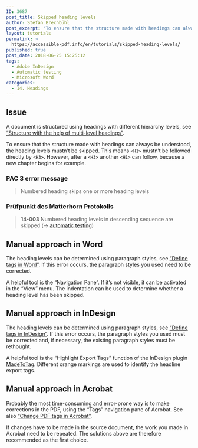```yaml
---
ID: 3687
post_title: Skipped heading levels
author: Stefan Brechbühl
post_excerpt: 'To ensure that the structure made with headings can always be understood, the heading levels mustn’t be skipped. This means &lt;H1&gt; mustn’t be followed directly by &lt;H3&gt;. However, after a &lt;H3&gt; another &lt;H1&gt; can follow, because a new chapter begins for example.'
layout: tutorials
permalink: >
  https://accessible-pdf.info/en/tutorials/skipped-heading-levels/
published: true
post_date: 2018-06-25 15:25:12
tags:
  - Adobe InDesign
  - Automatic testing
  - Microsoft Word
categories:
  - 14. Headings
---
```

## Issue

A document is structured using headings with different hierarchy levels, see [“Structure with the help of multi-level headings”][1].

To ensure that the structure made with headings can always be understood, the heading levels mustn’t be skipped. This means `<H1>` mustn’t be followed directly by `<H3>`. However, after a `<H3>` another `<H1>` can follow, because a new chapter begins for example.

### PAC 3 error message

> Numbered heading skips one or more heading levels

### Prüfpunkt des Matterhorn Protokolls

> **14-003** Numbered heading levels in descending sequence are skipped (→ [automatic testing][2])

## Manual approach in Word

The heading levels can be determined using paragraph styles, see [“Define tags in Word”][3]. If this error occurs, the paragraph styles you used need to be corrected.

A helpful tool is the “Navigation Pane”. If it’s not visible, it can be activated in the “View” menu. The indentation can be used to determine whether a heading level has been skipped.

## Manual approach in InDesign

The heading levels can be determined using paragraph styles, see [“Define tags in InDesign”][4]. If this error occurs, the paragraph styles you used must be corrected and, if necessary, the existing paragraph styles must be rethought.

A helpful tool is the “Highlight Export Tags” function of the InDesign plugin [MadeToTag][5]. Different orange markings are used to identify the headline export tags.

## Manual approach in Acrobat

Probably the most time-consuming and error-prone way is to make corrections in the PDF, using the “Tags” navigation pane of Acrobat. See also [“Change PDF tags in Acrobat”][6].

If changes have to be made in the source document, the work you made in Acrobat need to be repeated. The solutions above are therefore recommended as the first choice.

 [1]: https://accessible-pdf.info/en/basics/structure-with-the-help-of-multi-level-headings/
 [2]: https://accessible-pdf.info/en/tag/automatic-testing/
 [3]: https://accessible-pdf.info/en/basics/define-tags-in-word/
 [4]: https://accessible-pdf.info/en/basics/define-tags-in-indesign/
 [5]: https://www.axaio.com/doku.php/en:products:madetotag
 [6]: https://accessible-pdf.info/en/basics/change-pdf-tags-in-acrobat/